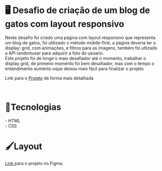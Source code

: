 <h1>🖥️ Desafio de criação de um blog de gatos com layout responsivo </h1>
<p>Neste desafio foi criado uma página com layout responsivo que representa um blog de gatos, foi utilizado o método mobile-first, a página deveria ter o display: grid, com animações, e filtros para as imagens, também foi utlizado a API randomuser para adquirir a foto do usúario.<br>
Este projeto foi de longe o mais desafiador até o momento, trabalhar o display grid, de primeiro momento foi bem desafiador, mas com o tempo o entendimento aumento oque deixou mais fácil para finalizar o projeto</p>
<p>Link para o <a href="https://efficient-sloth-d85.notion.site/Blog-de-gatos-9c1a26b2286742cb9a457c5cd919b272" target="_blank">Projeto</a> de forma mais detalhada</p>
<br>
<h1>🚀Tecnologias</h1>
- HTML <br>
- CSS  
<br>
<h1>🖌️Layout</h1>
<a href="https://www.figma.com/file/DxqvNEUGk6ZbhYWojHimL9/Blog-de-Gatos-•-Desafio-Explorer-Community?type=design&is-community-duplicate=1&fuid=" target="_blank">Link </a> para o projeto no Figma.
